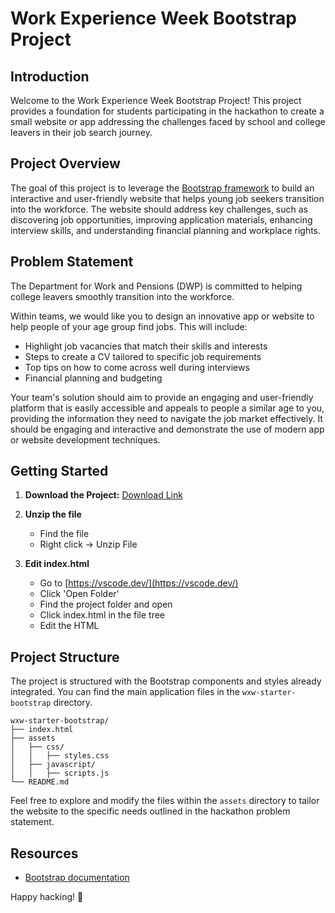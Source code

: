 # Work Experience Week Bootstrap Project

## Introduction

Welcome to the Work Experience Week Bootstrap Project! This project provides a foundation for students participating in the hackathon to create a small website or app addressing the challenges faced by school and college leavers in their job search journey.

## Project Overview

The goal of this project is to leverage the [Bootstrap framework](https://getbootstrap.com) to build an interactive and user-friendly website that helps young job seekers transition into the workforce. The website should address key challenges, such as discovering job opportunities, improving application materials, enhancing interview skills, and understanding financial planning and workplace rights.

## Problem Statement

The Department for Work and Pensions (DWP) is committed to helping college leavers smoothly transition into the workforce.
 
Within teams, we would like you to design an innovative app or website to help people of your age group find jobs.  This will include:
  
* Highlight job vacancies that match their skills and interests
* Steps to create a CV tailored to specific job requirements
* Top tips on how to come across well during interviews
* Financial planning and budgeting

Your team's solution should aim to provide an engaging and user-friendly platform that is easily accessible and appeals to people a similar age to you, providing the information they need to navigate the job market effectively.   It should be engaging and interactive and demonstrate the use of modern app or website development techniques.

## Getting Started

1. **Download the Project:**
   [Download Link](https://github.com/Danomanic/wxw-starter/archive/refs/heads/main.zip)

2. **Unzip the file**
    * Find the file
    * Right click -> Unzip File

3. **Edit index.html**
    * Go to [https://vscode.dev/](https://vscode.dev/)
    * Click 'Open Folder'
    * Find the project folder and open
    * Click index.html in the file tree
    * Edit the HTML


## Project Structure

The project is structured with the Bootstrap components and styles already integrated. You can find the main application files in the `wxw-starter-bootstrap` directory.

```plaintext
wxw-starter-bootstrap/
├── index.html
├── assets
│   ├── css/
│   │   ├── styles.css
│   ├── javascript/
│   │   ├── scripts.js
└── README.md
```

Feel free to explore and modify the files within the `assets` directory to tailor the website to the specific needs outlined in the hackathon problem statement.


## Resources

- [Bootstrap documentation](https://getbootstrap.com)

Happy hacking! 🚀
